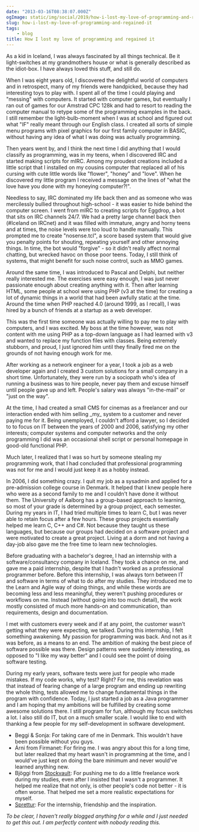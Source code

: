 ```yaml
---
date: "2013-03-16T08:38:07.000Z"
ogImage: static/img/social/2019/how-i-lost-my-love-of-programming-and-regained-it.png
slug: how-i-lost-my-love-of-programming-and-regained-it
tags:
    - blog
title: How I lost my love of programming and regained it
---
```

As a kid in Iceland, I was always fascinated by all things technical. Be it light-switches at my grandmothers house or what is generally described as the idiot-box. I have always loved this stuff, and still do.

When I was eight years old, I discovered the delightful world of computers and in retrospect, many of my friends were handpicked, because they had interesting toys to play with. I spent all of the time I could playing and "messing" with computers. It started with computer games, but eventually I ran out of games for our Amstrad CPC 128k and had to resort to reading the computer manual to retype some of the programming examples in the back. I still remember the light-bulb-moment when I was at school and figured out what "IF" really meant through our English class. I created all sorts of simple menu programs with pixel graphics for our first family computer in BASIC, without having any idea of what I was doing was actually programming.

Then years went by, and I think the next time I did anything that I would classify as programming, was in my teens, when I discovered IRC and started making scripts for mIRC. Among my proudest creations included a little script that I installed on my cousins computer that replaced all of his cursing with cute little words like "flower", "honey" and "love". When he discovered my little program I received a message on the lines of "what the love have you done with my honeying computer?!".

Needless to say, IRC dominated my life back then and as someone who was mercilessly bullied throughout high-school - it was easier to hide behind the computer screen. I went from mIRC to creating scripts for Eggdrop, a bot that sits on IRC channels 24/7. We had a pretty large channel back then (#Iceland on IRCnet) and it was filled with immature, angry and horny teens and at times, the noise levels were too loud to handle manually. This prompted me to create "nosense.tcl", a score based system that would give you penalty points for shouting, repeating yourself and other annoying things. In time, the bot would "forgive" - so it didn't really affect normal chatting, but wrecked havoc on those poor teens. Today, I still think of systems, that might benefit for such noise control, such as MMO games.

Around the same time, I was introduced to Pascal and Delphi, but neither really interested me. The exercises were easy enough, I was just never passionate enough about creating anything with it. Then after learning HTML, some people at school were using PHP (v3 at the time) for creating a lot of dynamic things in a world that had been awfully static at the time. Around the time when PHP reached 4.0 (around 1999, as I recall), I was hired by a bunch of friends at a startup as a web developer.

This was the first time someone was actually willing to pay me to play with computers, and I was excited. My boss at the time however, was not content with me using PHP as a top-down language as I had learned with v3 and wanted to replace my function files with classes. Being extremely stubborn, and proud, I just ignored him until they finally fired me on the grounds of not having enough work for me.

After working as a network engineer for a year, I took a job as a web developer again and I created 3 custom solutions for a small company in a short time. Unfortunately, they were run by a sociopath who's idea of running a business was to hire people, never pay them and excuse himself until people gave up and left. People's salary was always "in-the-mail" or "just on the way".

At the time, I had created a small CMS for cinemas as a freelancer and our interaction ended with him selling \_my\_ system to a customer and never paying me for it. Being unemployed, I couldn't afford a lawyer, so I decided to to focus on IT between the years of 2000 and 2006, satisfying my other interests; computer systems and computer networks and the only programming I did was an occasional shell script or personal homepage in good-old functional PHP.

Much later, I realized that I was so hurt by someone stealing my programming work, that I had concluded that professional programming was not for me and I would just keep it as a hobby instead.

In 2006, I did something crazy. I quit my job as a sysadmin and applied for a pre-admission college course in Denmark. It helped that I knew people here who were as a second family to me and I couldn't have done it without them. The University of Aalborg has a group-based approach to learning, so most of your grade is determined by a group project, each semester. During my years in IT, I had tried multiple times to learn C, but I was never able to retain focus after a few hours. These group projects essentially helped me learn C, C++ and C#. Not because they taught us these languages, but because our groups had decided on a software project and were motivated to create a great project. Living at a dorm and not having a day-job also gave me the free time to learn new technologies.

Before graduating with a bachelor's degree, I had an internship with a software/consultancy company in Iceland. They took a chance on me, and gave me a paid internship, despite that I hadn't worked as a professional programmer before. Before this internship, I was always torn between IT and software in terms of what to do after my studies. They introduced me to the Learn and Agile way of doing things, and while these words are becoming less and less meaningful, they weren't pushing procedures or workflows on me. Instead (without going into too much detail), the work mostly consisted of much more hands-on and communication, than requirements, design and documentation.

I met with customers every week and if at any point, the customer wasn't getting what they were expecting, we talked. During this internship, I felt something awakening. My passion for programming was back. And not as it was before, as a means to an end. The ambition of making the best piece of software possible was there. Design patterns were suddenly interesting, as opposed to "I like my way better" and I could see the point of doing software testing.

During my early years, software tests were just for people who made mistakes. If my code works, why test? Right? For me, this revelation was that instead of fearing change of a large program and ending up rewriting the whole thing, tests allowed me to change fundamental things in the program with confidence. Today, I just started a job as a Java programmer and I am hoping that my ambitions will be fulfilled by creating some awesome solutions there. I still program for fun, although my focus switches a lot. I also still do IT, but on a much smaller scale. I would like to end with thanking a few people for my self-development in software development.

- Beggi & Sonja: For taking care of me in Denmark. This wouldn't have been possible without you guys.
- Árni from Firmanet: For firing me. I was angry about this for a long time, but later realized that my heart wasn't in programming at the time, and I would've just kept on doing the bare minimum and never would've learned anything new.
- Bjöggi from [Stockvault](http://stockvault.net): For pushing me to do a little freelance work during my studies, even after I insisted that I wasn't a programmer. It helped me realize that not only, is other people's code not better - it is often worse. That helped me set a more realistic expectations for myself.
- [Sprettur](http://www.sprettur.is): For the internship, friendship and the inspiration.

_To be clear, I haven't really blogged anything for a while and I just needed to get this out. I am perfectly content with nobody reading this._
